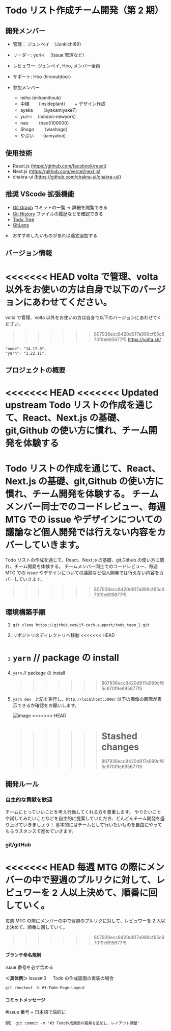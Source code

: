 # Todo リスト作成チーム開発（第 2 期）

## 開発メンバー

- 管理： ジュンペイ　（Junkichi89）
- リーダー: yuri-i 　（Issue 管理など）
- レビュワー: ジュンペイ, Hiro, メンバー全員
- サポート: Hiro (hirooutdoor)

- 参加メンバー
  - miho (mihomihouk)
  - 中植　　（insideplant）　　+ デザイン作成
  - ayaka 　　（ayakamiyake7）
  - yuri-i 　（london-newyork）
  - nao 　　（nao5100000）
  - Shogo 　　（washogo）
  - やぶい　　（iamyabui）

## 使用技術

- React.js (https://github.com/facebook/react)
- Next.js (https://github.com/vercel/next.js)
- chakra-ui (https://github.com/chakra-ui/chakra-ui/)

## 推奨 VScode 拡張機能

- [Git Graph](https://marketplace.visualstudio.com/items?itemName=mhutchie.git-graph&ssr=false#qna) コミットの一覧 → 詳細を閲覧できる
- [Git History](https://marketplace.visualstudio.com/items?itemName=donjayamanne.githistory) ファイルの履歴などを確認できる
- [Todo Tree](https://marketplace.visualstudio.com/items?itemName=Gruntfuggly.todo-tree)
- [GitLens](https://marketplace.visualstudio.com/items?itemName=eamodio.gitlens)

※　おすすめしたいものがあれば適宜追加する

## バージョン情報

<<<<<<< HEAD
volta で管理、volta 以外をお使いの方は自身で以下のバージョンにあわせてください。
=======
volta で管理、volta 以外をお使いの方は自身で以下のバージョンにあわせてください。

> > > > > > > 807936ecc8420d917a999cf65c670f9e695677f5
> > > > > > > https://volta.sh/

```
"node": "14.17.0",
"yarn": "1.22.11",
```

## プロジェクトの概要

<<<<<<< HEAD
<<<<<<< Updated upstream
Todo リストの作成を通じて、React、Next.js の基礎、git,Github の使い方に慣れ、チーム開発を体験する
=======
Todo リストの作成を通じて、React、Next.js の基礎、git,Github の使い方に慣れ、チーム開発を体験する。
チームメンバー同士でのコードレビュー、毎週 MTG での issue やデザインについての議論など個人開発では行えない内容をカバーしていきます。
=======
Todo リストの作成を通じて、React、Next.js の基礎、git,Github の使い方に慣れ、チーム開発を体験する。
チームメンバー同士でのコードレビュー、毎週 MTG での issue やデザインについての議論など個人開発では行えない内容をカバーしていきます。

> > > > > > > 807936ecc8420d917a999cf65c670f9e695677f5

## 環境構築手順

1. `git clone https://github.com/if-tech-support/todo_team_2.git`
2. リポジトリのディレクトリへ移動
   <<<<<<< HEAD
3. # `yarn` // package の install
4. `yarn` // package の install
   > > > > > > > 807936ecc8420d917a999cf65c670f9e695677f5
5. `yarn dev `
   上記を実行し、`http://localhost:3000/`
   以下の画像の画面が表示できるか確認をお願いします。

   ![image](https://user-images.githubusercontent.com/24813936/148723807-3b3e571b-6669-4d1c-a96f-d623f9650e09.png)
   <<<<<<< HEAD

   > > > > > > > # Stashed changes
   > > > > > > >
   > > > > > > > 807936ecc8420d917a999cf65c670f9e695677f5

## 開発ルール

### 自主的な貢献を歓迎

チームにとっていいことを考え行動してくれる方を尊重します。
やりたいことや試してみたいことなどを自主的に提案していただき、どんどんチーム開発を盛り上げていきましょう！
基本的にはチームとして行いたいものを自由にやってもらうスタンスで進めていきます。

### git/gitHub

<<<<<<< HEAD
毎週 MTG の際にメンバーの中で翌週のプルリクに対して、レビュワーを 2 人以上決めて、順番に回していく。
=======
毎週 MTG の際にメンバーの中で翌週のプルリクに対して、レビュワーを 2 人以上決めて、順番に回していく。

> > > > > > > 807936ecc8420d917a999cf65c670f9e695677f5

#### ブランチ命名規則

issue 番号を必ず含める

**＜具体例＞**
issue#３　 Todo の作成画面の実装の場合

`git checkout -b #3-Todo-Page-Layout`

#### コミットメッセージ

#issue 番号 + 日本語で端的に

例）
`git commit -m '#3 Todo作成画面の要素を追加し、レイアウト調整' `
